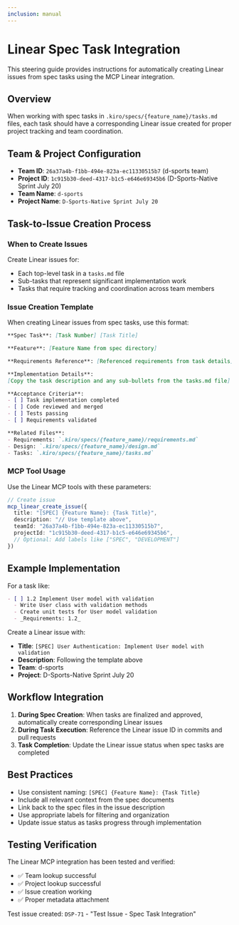 ```yaml
---
inclusion: manual
---
```


# Linear Spec Task Integration

This steering guide provides instructions for automatically creating Linear issues from spec tasks using the MCP Linear integration.

## Overview

When working with spec tasks in `.kiro/specs/{feature_name}/tasks.md` files, each task should have a corresponding Linear issue created for proper project tracking and team coordination.

## Team & Project Configuration

- **Team ID**: `26a37a4b-f1bb-494e-823a-ec11330515b7` (d-sports team)
- **Project ID**: `1c915b30-deed-4317-b1c5-e646e69345b6` (D-Sports-Native Sprint July 20)
- **Team Name**: `d-sports`
- **Project Name**: `D-Sports-Native Sprint July 20`

## Task-to-Issue Creation Process

### When to Create Issues

Create Linear issues for:
- Each top-level task in a `tasks.md` file
- Sub-tasks that represent significant implementation work
- Tasks that require tracking and coordination across team members

### Issue Creation Template

When creating Linear issues from spec tasks, use this format:

```markdown
**Spec Task**: [Task Number] [Task Title]

**Feature**: [Feature Name from spec directory]

**Requirements Reference**: [Referenced requirements from task details]

**Implementation Details**:
[Copy the task description and any sub-bullets from the tasks.md file]

**Acceptance Criteria**:
- [ ] Task implementation completed
- [ ] Code reviewed and merged
- [ ] Tests passing
- [ ] Requirements validated

**Related Files**:
- Requirements: `.kiro/specs/{feature_name}/requirements.md`
- Design: `.kiro/specs/{feature_name}/design.md`
- Tasks: `.kiro/specs/{feature_name}/tasks.md`
```

### MCP Tool Usage

Use the Linear MCP tools with these parameters:

```typescript
// Create issue
mcp_linear_create_issue({
  title: "[SPEC] {Feature Name}: {Task Title}",
  description: "// Use template above",
  teamId: "26a37a4b-f1bb-494e-823a-ec11330515b7",
  projectId: "1c915b30-deed-4317-b1c5-e646e69345b6",
  // Optional: Add labels like ["SPEC", "DEVELOPMENT"]
})
```

## Example Implementation

For a task like:
```markdown
- [ ] 1.2 Implement User model with validation
  - Write User class with validation methods
  - Create unit tests for User model validation
  - _Requirements: 1.2_
```

Create a Linear issue with:
- **Title**: `[SPEC] User Authentication: Implement User model with validation`
- **Description**: Following the template above
- **Team**: d-sports
- **Project**: D-Sports-Native Sprint July 20

## Workflow Integration

1. **During Spec Creation**: When tasks are finalized and approved, automatically create corresponding Linear issues
2. **During Task Execution**: Reference the Linear issue ID in commits and pull requests
3. **Task Completion**: Update the Linear issue status when spec tasks are completed

## Best Practices

- Use consistent naming: `[SPEC] {Feature Name}: {Task Title}`
- Include all relevant context from the spec documents
- Link back to the spec files in the issue description
- Use appropriate labels for filtering and organization
- Update issue status as tasks progress through implementation

## Testing Verification

The Linear MCP integration has been tested and verified:
- ✅ Team lookup successful
- ✅ Project lookup successful  
- ✅ Issue creation working
- ✅ Proper metadata attachment

Test issue created: `DSP-71` - "Test Issue - Spec Task Integration"